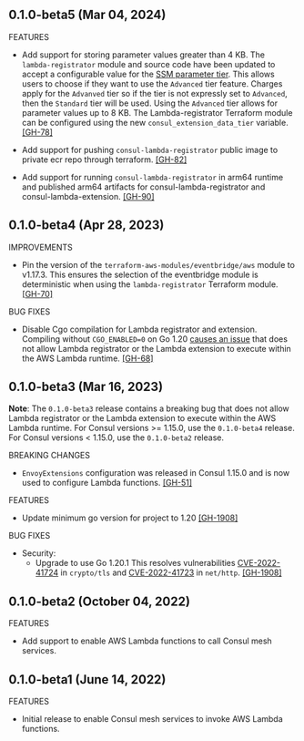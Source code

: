 ## 0.1.0-beta5 (Mar 04, 2024)

FEATURES
* Add support for storing parameter values greater than 4 KB. The `lambda-registrator` module and source code have been updated to accept a configurable value for the [SSM parameter tier](https://docs.aws.amazon.com/systems-manager/latest/userguide/parameter-store-advanced-parameters.html). This allows users to choose if they want to use the `Advanced` tier feature. Charges apply for the `Advanved` tier so if the tier is not expressly set to `Advanced`, then the `Standard` tier will be used. Using the `Advanced` tier allows for parameter values up to 8 KB. The Lambda-registrator Terraform module can be configured using the new `consul_extension_data_tier` variable.
  [[GH-78]](https://github.com/hashicorp/terraform-aws-consul-lambda/pull/78)

* Add support for pushing `consul-lambda-registrator` public image to private ecr repo through terraform.
  [[GH-82]](https://github.com/hashicorp/terraform-aws-consul-lambda/pull/82)

* Add support for running `consul-lambda-registrator` in arm64 runtime and published arm64 artifacts for consul-lambda-registrator and consul-lambda-extension.
  [[GH-90]](https://github.com/hashicorp/terraform-aws-consul-lambda/pull/90)

## 0.1.0-beta4 (Apr 28, 2023)

IMPROVEMENTS
* Pin the version of the `terraform-aws-modules/eventbridge/aws` module to v1.17.3. This ensures the selection of the eventbridge module is deterministic when using the `lambda-registrator` Terraform module.
  [[GH-70]](https://github.com/hashicorp/terraform-aws-consul-lambda/pull/70)

BUG FIXES
* Disable Cgo compilation for Lambda registrator and extension. Compiling without `CGO_ENABLED=0` on Go 1.20 [causes an issue](https://github.com/hashicorp/terraform-aws-consul-lambda/issues/57) that does not allow Lambda registrator or the Lambda extension to execute within the AWS Lambda runtime.
  [[GH-68]](https://github.com/hashicorp/terraform-aws-consul-lambda/pull/68)

## 0.1.0-beta3 (Mar 16, 2023)

**Note**: The `0.1.0-beta3` release contains a breaking bug that does not allow Lambda registrator or the Lambda extension to execute within the AWS Lambda runtime. For Consul versions >= 1.15.0, use the `0.1.0-beta4` release. For Consul versions < 1.15.0, use the `0.1.0-beta2` release.

BREAKING CHANGES
* `EnvoyExtensions` configuration was released in Consul 1.15.0 and is now used to configure Lambda functions.
  [[GH-51]](https://github.com/hashicorp/terraform-aws-consul-lambda/pull/51)

FEATURES
* Update minimum go version for project to 1.20 [[GH-1908]](https://github.com/hashicorp/terraform-aws-consul-lambda/pull/54)

BUG FIXES
* Security:
    * Upgrade to use Go 1.20.1 This resolves vulnerabilities [CVE-2022-41724](https://go.dev/issue/58001) in `crypto/tls` and [CVE-2022-41723](https://go.dev/issue/57855) in `net/http`. [[GH-1908]](https://github.com/hashicorp/terraform-aws-consul-lambda/pull/54)

## 0.1.0-beta2 (October 04, 2022)

FEATURES
* Add support to enable AWS Lambda functions to call Consul mesh services.

## 0.1.0-beta1 (June 14, 2022)

FEATURES
* Initial release to enable Consul mesh services to invoke AWS Lambda functions.
